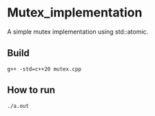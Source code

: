 # Mutex_implementation
A simple mutex implementation using std::atomic.

## Build
`g++ -std=c++20 mutex.cpp`

## How to run
`./a.out`